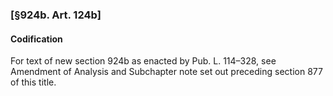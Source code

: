 ### [§924b. Art. 124b] ###

#### Codification ####

For text of new section 924b as enacted by Pub. L. 114–328, see Amendment of Analysis and Subchapter note set out preceding section 877 of this title.